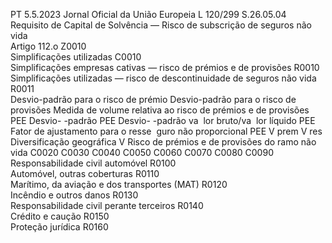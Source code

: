 PT  5.5.2023 Jornal Oficial da União Europeia L 120/299
 S.26.05.04  
Requisito de Capital de Solvência — Risco de subscrição de seguros não vida  
Artigo 112.o Z0010  
Simplificações utilizadas  C0010  
Simplificações empresas cativas — risco de prémios e 
de provisões  R0010  
Simplificações utilizadas — risco de descontinuidade 
de seguros não vida  R0011  
Desvio-padrão para o risco de prémio  Desvio-padrão 
para o risco de 
provisões  Medida de volume relativa ao risco de prémios e de provisões  
PEE Desvio- 
-padrão  PEE Desvio- 
-padrão va ­
lor bruto/va ­
lor líquido  PEE Fator de 
ajustamento 
para o resse ­
guro não 
proporcional  PEE  V  prem  V  res  Diversificação 
geográfica  V 
Risco de prémios e de provisões do ramo 
não vida  C0020  C0030  C0040  C0050  C0060  C0070  C0080  C0090  
Responsabilidade civil automóvel  R0100  
Automóvel, outras coberturas  R0110  
Marítimo, da aviação e dos transportes 
(MAT)  R0120  
Incêndio e outros danos  R0130  
Responsabilidade civil perante terceiros  R0140  
Crédito e caução  R0150  
Proteção jurídica  R0160